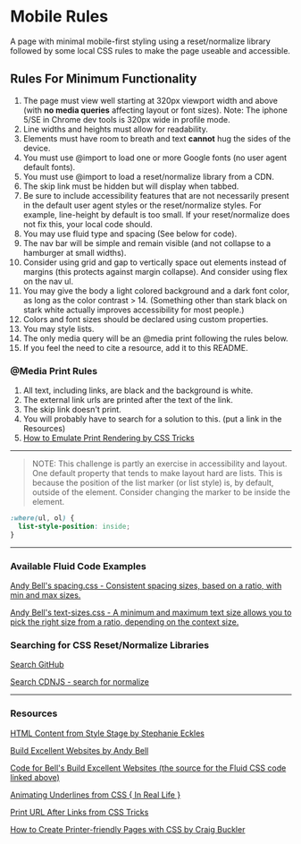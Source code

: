 # Mobile Rules

A page with minimal mobile-first styling using a reset/normalize library followed by some local CSS rules to make the page useable and accessible.

## Rules For Minimum Functionality

1. The page must view well starting at 320px viewport width and above (with **no media queries** affecting layout or font sizes). Note: The iphone 5/SE in Chrome dev tools is 320px wide in profile mode.
2. Line widths and heights must allow for readability.
3. Elements must have room to breath and text **cannot** hug the sides of the device.
4. You must use @import to load one or more Google fonts (no user agent default fonts).
5. You must use @import to load a reset/normalize library from a CDN.
6. The skip link must be hidden but will display when tabbed.
7. Be sure to include accessibility features that are not necessarily present in the default user agent styles or the reset/normalize styles. For example, line-height by default is too small. If your reset/normalize does not fix this, your local code should.
8. You may use fluid type and spacing (See below for code).
9. The nav bar will be simple and remain visible (and not collapse to a hamburger at small widths).
10. Consider using grid and gap to vertically space out elements instead of margins (this protects against margin collapse). And consider using flex on the nav ul.
11. You may give the body a light colored background and a dark font color, as long as the color contrast > 14. (Something other than stark black on stark white actually improves accessibility for most people.)
12. Colors and font sizes should be declared using custom properties.
13. You may style lists.
14. The only media query will be an @media print following the rules below.
15. If you feel the need to cite a resource, add it to this README.

### @Media Print Rules

1. All text, including links, are black and the background is white.
2. The external link urls are printed after the text of the link.
3. The skip link doesn't print.
4. You will probably have to search for a solution to this. (put a link in the Resources)
5. [How to Emulate Print Rendering by CSS Tricks](https://css-tricks.com/can-you-view-print-stylesheets-applied-directly-in-the-browser/)

---

> NOTE: This challenge is partly an exercise in accessibility and layout. One default property that tends to make layout hard are lists. This is because the position of the list marker (or list style) is, by default, outside of the element. Consider changing the marker to be inside the element.

```css
:where(ul, ol) {
  list-style-position: inside;
}
```

---

### Available Fluid Code Examples

[Andy Bell's spacing.css - Consistent spacing sizes, based on a ratio, with min and max sizes.](https://gist.github.com/cynthiateeters/88825c17225ce01ef7461e3cd22997ca)

[Andy Bell's text-sizes.css - A minimum and maximum text size allows you to pick the right size from a ratio, depending on the context size.](https://gist.github.com/cynthiateeters/5af47329cbe01e4497b3a0647a5aece4)

### Searching for CSS Reset/Normalize Libraries

[Search GitHub](https://github.com/search?o=desc&q=css+normalize&s=stars&type=Repositories)

[Search CDNJS - search for normalize ](https://cdnjs.com/libraries)

---

### Resources

[HTML Content from Style Stage by Stephanie Eckles](https://stylestage.dev)

[Build Excellent Websites by Andy Bell](https://buildexcellentwebsit.es/)

[Code for Bell's Build Excellent Websites (the source for the Fluid CSS code linked above) ](https://glitch.com/edit/#!/build-excellent-websites)

[Animating Underlines from CSS { In Real Life }](https://css-irl.info/animating-underlines/)

[Print URL After Links from CSS Tricks](https://css-tricks.com/snippets/css/print-url-after-links/)

[How to Create Printer-friendly Pages with CSS by Craig Buckler](https://www.sitepoint.com/css-printer-friendly-pages/)
